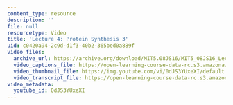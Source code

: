 ```yaml
---
content_type: resource
description: ''
file: null
resourcetype: Video
title: 'Lecture 4: Protein Synthesis 3'
uid: c0420a94-2c9d-d1f3-40b2-365bed0a889f
video_files:
  archive_url: https://archive.org/download/MIT5.08JS16/MIT5_08JS16_Lecture_04_300k.mp4
  video_captions_file: https://open-learning-course-data-rc.s3.amazonaws.com/5-08j-biological-chemistry-ii-spring-2016/7d967c21068f5724b81eb06eafe2a026_0dJS3YUxeXI.vtt
  video_thumbnail_file: https://img.youtube.com/vi/0dJS3YUxeXI/default.jpg
  video_transcript_file: https://open-learning-course-data-rc.s3.amazonaws.com/5-08j-biological-chemistry-ii-spring-2016/7d2d303c56be5732bae6c34f90d90aa8_0dJS3YUxeXI.pdf
video_metadata:
  youtube_id: 0dJS3YUxeXI
---
```

